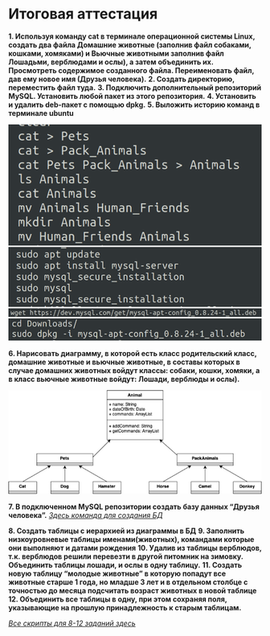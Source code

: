 # **Итоговая аттестация**

**1. Используя команду cat в терминале операционной системы Linux, создать два файла Домашние животные (заполнив файл собаками, кошками, хомяками) и Вьючные животными заполнив файл Лошадьми, верблюдами и ослы), а затем объединить их. Просмотреть содержимое созданного файла. Переименовать файл, дав ему новое имя (Друзья человека).**
**2. Создать директорию, переместить файл туда.**
**3. Подключить дополнительный репозиторий MySQL. Установить любой пакет из этого репозитория.**
**4. Установить и удалить deb-пакет с помощью dpkg.**
**5. Выложить историю команд в терминале ubuntu**

![ScreenShot](https://github.com/yuriynemchikov/GB-Final-Work/blob/gb1_2/imgs/Screen%20Shot%202023-01-18%20at%2012.26.48.png)
![ScreenShot2](https://github.com/yuriynemchikov/GB-Final-Work/blob/gb1_2/imgs/Screen%20Shot%202023-01-18%20at%2012.27.28.png)
![ScreenShot3](https://github.com/yuriynemchikov/GB-Final-Work/blob/gb1_3/imgs/Screen%20Shot%202023-01-20%20at%2017.51.04.png)
![ScreenShot4](https://github.com/yuriynemchikov/GB-Final-Work/blob/gb1_3/imgs/Screen%20Shot%202023-01-20%20at%2017.51.14.png)

**6. Нарисовать диаграмму, в которой есть класс родительский класс, домашние животные и вьючные животные, в составы которых в случае домашних животных войдут классы: собаки, кошки, хомяки, а в класс вьючные животные войдут: Лошади, верблюды и ослы).**

![Relationship](https://github.com/yuriynemchikov/GB-Final-Work/blob/gb1_4/Relationship%20Diagram.drawio.png)

**7. В подключенном MySQL репозитории создать базу данных “Друзья человека”.**
*[Здесь команда для создания БД](https://github.com/yuriynemchikov/GB-Final-Work/blob/gb1_5/how-to-create-database)*

**8. Создать таблицы с иерархией из диаграммы в БД**
**9. Заполнить низкоуровневые таблицы именами(животных), командами которые они выполняют и датами рождения**
**10. Удалив из таблицы верблюдов, т.к. верблюдов решили перевезти в другой питомник на зимовку. Объединить таблицы лошади, и ослы в одну таблицу.**
**11. Создать новую таблицу “молодые животные” в которую попадут все животные старше 1 года, но младше 3 лет и в отдельном столбце с точностью до месяца подсчитать возраст животных в новой таблице**
**12. Объединить все таблицы в одну, при этом сохраняя поля, указывающие на прошлую принадлежность к старым таблицам.**

*[Все скрипты для 8-12 заданий здесь](https://github.com/yuriynemchikov/GB-Final-Work/blob/gb1_5/db-script.sql)*